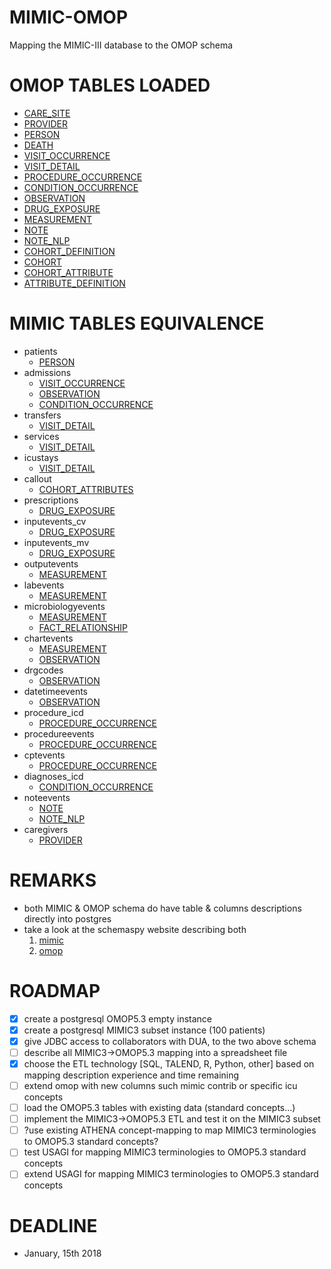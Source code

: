 MIMIC-OMOP
==========

Mapping the MIMIC-III database to the OMOP schema


OMOP TABLES LOADED
==================

- [CARE_SITE](etl/StandardizedHealthSystemDataTables/CARE_SITE)
- [PROVIDER](etl/StandardizedHealthSystemDataTables/PROVIDER)
- [PERSON](etl/StandardizedClinicalDataTables/PERSON)
- [DEATH](etl/StandardizedClinicalDataTables/DEATH)
- [VISIT_OCCURRENCE](etl/StandardizedClinicalDataTables/VISIT_OCCURRENCE)
- [VISIT_DETAIL](etl/StandardizedClinicalDataTables/VISIT_DETAIL)
- [PROCEDURE_OCCURRENCE](etl/StandardizedClinicalDataTables/PROCEDURE_OCCURRENCE)
- [CONDITION_OCCURRENCE](etl/StandardizedClinicalDataTables/CONDITION_OCCURRENCE)
- [OBSERVATION](etl/StandardizedClinicalDataTables/OBSERVATION)
- [DRUG_EXPOSURE](etl/StandardizedClinicalDataTables/DRUG_EXPOSURE)
- [MEASUREMENT](etl/StandardizedClinicalDataTables/MEASUREMENT)
- [NOTE](etl/StandardizedClinicalDataTables/NOTE)
- [NOTE_NLP](etl/StandardizedClinicalDataTables/NOTE_NLP)
- [COHORT_DEFINITION](etl/StandardizedVocabularies/COHORT_DEFINITION)
- [COHORT](etl/StandardizedDerivedElements/COHORT)
- [COHORT_ATTRIBUTE](etl/StandardizedDerivedElements//COHORT_ATTRIBUTE)
- [ATTRIBUTE_DEFINITION](etl/StandardizedVocabularies/ATTRIBUTE_DEFINITION)

MIMIC TABLES EQUIVALENCE
========================

- patients
  - [PERSON](etl/StandardizedClinicalDataTables/PERSON)
- admissions
  - [VISIT_OCCURRENCE](etl/StandardizedClinicalDataTables/VISIT_OCCURRENCE)
  - [OBSERVATION](etl/StandardizedClinicalDataTables/OBSERVATION)
  - [CONDITION_OCCURRENCE](etl/StandardizedClinicalDataTables/CONDITION_OCCURRENCE)
- transfers
  - [VISIT_DETAIL](etl/StandardizedClinicalDataTables/VISIT_DETAIL)
- services
  - [VISIT_DETAIL](etl/StandardizedClinicalDataTables/VISIT_DETAIL)
- icustays
  - [VISIT_DETAIL](etl/StandardizedClinicalDataTables/VISIT_DETAIL)
- callout
  - [COHORT_ATTRIBUTES](etl/StandardizedDerivedElements/COHORT_ATTRIBUTE)
- prescriptions
  - [DRUG_EXPOSURE](etl/StandardizedClinicalDataTables/DRUG_EXPOSURE)
- inputevents_cv
  - [DRUG_EXPOSURE](etl/StandardizedClinicalDataTables/DRUG_EXPOSURE)
- inputevents_mv
  - [DRUG_EXPOSURE](etl/StandardizedClinicalDataTables/DRUG_EXPOSURE)
- outputevents
  - [MEASUREMENT](etl/StandardizedClinicalDataTables/MEASUREMENT)
- labevents
  - [MEASUREMENT](etl/StandardizedClinicalDataTables/MEASUREMENT)
- microbiologyevents
  - [MEASUREMENT](etl/StandardizedClinicalDataTables/MEASUREMENT)
  - [FACT_RELATIONSHIP](etl/StandardizedClinicalDataTables/FACT_RELATIONSHIP)
- chartevents
  - [MEASUREMENT](etl/StandardizedClinicalDataTables/MEASUREMENT)
  - [OBSERVATION](etl/StandardizedClinicalDataTables/OBSERVATION)
- drgcodes
  - [OBSERVATION](etl/StandardizedClinicalDataTables/OBSERVATION)
- datetimeevents
  - [OBSERVATION](etl/StandardizedClinicalDataTables/OBSERVATION)
- procedure_icd
  - [PROCEDURE_OCCURRENCE](etl/StandardizedClinicalDataTables/PROCEDURE_OCCURRENCE)
- procedureevents
  - [PROCEDURE_OCCURRENCE](etl/StandardizedClinicalDataTables/PROCEDURE_OCCURRENCE)
- cptevents
  - [PROCEDURE_OCCURRENCE](etl/StandardizedClinicalDataTables/PROCEDURE_OCCURRENCE)
- diagnoses_icd
  - [CONDITION_OCCURRENCE](etl/StandardizedClinicalDataTables/CONDITION_OCCURRENCE)
- noteevents
  - [NOTE](etl/StandardizedClinicalDataTables/NOTE)
  - [NOTE_NLP](etl/StandardizedClinicalDataTables/NOTE_NLP)
- caregivers
  - [PROVIDER](etl/StandardizedHealthSystemDataTables/PROVIDER)




REMARKS
=======

- both MIMIC & OMOP schema do have table & columns descriptions directly into postgres
- take a look at the schemaspy website describing both
	1. [mimic](mimic/doc/schemaspy/index.html)
	1. [omop](omop/doc/schemaspy/index.html)


ROADMAP
=======

- [x] create a postgresql OMOP5.3 empty instance
- [x] create a postgresql MIMIC3  subset instance (100 patients)
- [x] give JDBC access to collaborators with DUA, to the two above schema
- [ ] describe all MIMIC3->OMOP5.3 mapping into a spreadsheet file
- [x] choose the ETL technology [SQL, TALEND, R, Python, other] based on mapping description experience and time remaining
- [ ] extend omop with new columns such mimic contrib or specific icu concepts
- [ ] load the OMOP5.3 tables with existing data (standard concepts...)
- [ ] implement the MIMIC3->OMOP5.3 ETL and test it on the MIMIC3 subset
- [ ] ?use existing ATHENA concept-mapping to map MIMIC3 terminologies to OMOP5.3 standard concepts?
- [ ] test USAGI for mapping MIMIC3 terminologies to OMOP5.3 standard concepts
- [ ] extend USAGI for mapping MIMIC3 terminologies to OMOP5.3 standard concepts

DEADLINE
========

- January, 15th 2018
